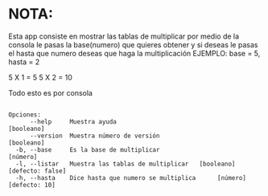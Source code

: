 # NOTA:
Esta app consiste en mostrar las tablas de multiplicar por medio de la consola
le pasas la base(numero) que quieres obtener y si deseas le pasas el hasta que numero
deseas que haga la multiplicación EJEMPLO:
base = 5, hasta = 2

5 X 1 = 5
5 X 2 = 10

Todo esto es por consola


```

Opciones:
      --help     Muestra ayuda                                        [booleano]
      --version  Muestra número de versión                            [booleano]
  -b, --base     Es la base de multiplicar                              [número]
  -l, --listar   Muestra las tablas de multiplicar   [booleano] [defecto: false]
  -h, --hasta    Dice hasta que numero se multiplica      [número] [defecto: 10]

  ```